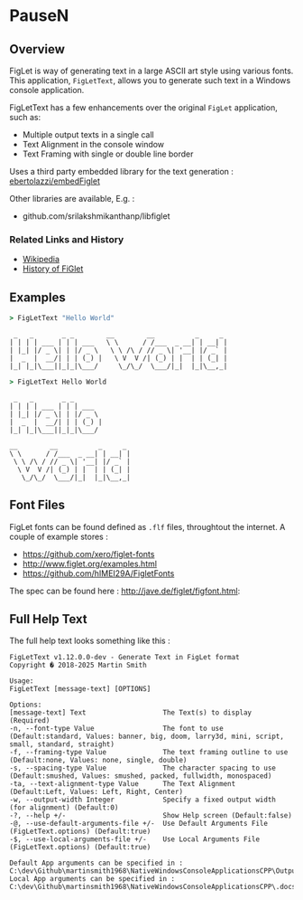 # PauseN

## Overview

FigLet is way of generating text in a large ASCII art style using various fonts.
This application, `FigLetText`, allows you to generate such text in a Windows console application.

FigLetText has a few enhancements over the original `FigLet` application, such as:

- Multiple output texts in a single call
- Text Alignment in the console window
- Text Framing with single or double line border

Uses a third party embedded library for the text generation : [ebertolazzi/embedFiglet](https://github.com/ebertolazzi/embedFiglet)

Other libraries are available, E.g. :

- github.com/srilakshmikanthanp/libfiglet

### Related Links and History

- [Wikipedia](https://en.wikipedia.org/wiki/FIGlet)
- [History of FiGlet](https://www.google.com/url?sa=t&rct=j&q=&esrc=s&source=web&cd=&cad=rja&uact=8&ved=2ahUKEwj_59fup-eOAxXQQEEAHduePfgQFnoECCAQAw&url=http%3A%2F%2Fwww.figlet.org%2Ffiglet_history.html%23%3A~%3Atext%3DIn%2520Spring%25201991%252C%2520inspired%2520by%2Cfor%2520a%2520couple%2520of%2520years.&usg=AOvVaw12GQIv6A2xCa9LP9ljHxD9&opi=89978449)

## Examples

```cmd
> FigLetText "Hello World"
```

```text
 _   _       _ _        __        __          _     _
| | | | ___ | | | ___   \ \      / /___  _ __| | __| |
| |_| |/ _ \| | |/ _ \   \ \ /\ / // _ \| '__| |/ _` |
|  _  |  __/| | | (_) |   \ V  V /| (_) | |  | | (_| |
|_| |_|\___||_|_|\___/     \_/\_/  \___/|_|  |_|\__,_|

```

```cmd
> FigLetText Hello World
```

```text
 _   _       _ _
| | | | ___ | | | ___
| |_| |/ _ \| | |/ _ \
|  _  |  __/| | | (_) |
|_| |_|\___||_|_|\___/

__        __          _     _
\ \      / /___  _ __| | __| |
 \ \ /\ / // _ \| '__| |/ _` |
  \ V  V /| (_) | |  | | (_| |
   \_/\_/  \___/|_|  |_|\__,_|

```

## Font Files

FigLet fonts can be found defined as `.flf` files, throughtout the internet. A couple of example stores :

- https://github.com/xero/figlet-fonts
- http://www.figlet.org/examples.html
- https://github.com/hIMEI29A/FigletFonts

The spec can be found here : http://jave.de/figlet/figfont.html:

## Full Help Text

The full help text looks something like this :

```text
FigLetText v1.12.0.0-dev - Generate Text in FigLet format
Copyright � 2018-2025 Martin Smith

Usage:
FigLetText [message-text] [OPTIONS]

Options:
[message-text] Text                   The Text(s) to display (Required)
-n, --font-type Value                 The font to use (Default:standard, Values: banner, big, doom, larry3d, mini, script, small, standard, straight)
-f, --framing-type Value              The text framing outline to use (Default:none, Values: none, single, double)
-s, --spacing-type Value              The character spacing to use (Default:smushed, Values: smushed, packed, fullwidth, monospaced)
-ta, --text-alignment-type Value      The Text Alignment (Default:Left, Values: Left, Right, Center)
-w, --output-width Integer            Specify a fixed output width (for alignment) (Default:0)
-?, --help +/-                        Show Help screen (Default:false)
-@, --use-default-arguments-file +/-  Use Default Arguments File (FigLetText.options) (Default:true)
-$, --use-local-arguments-file +/-    Use Local Arguments File (FigLetText.options) (Default:true)

Default App arguments can be specified in : C:\dev\Github\martinsmith1968\NativeWindowsConsoleApplicationsCPP\Output\x64\Debug\FigLetText.options
Local App arguments can be specified in : C:\dev\Github\martinsmith1968\NativeWindowsConsoleApplicationsCPP\.docs\FigLetText.options
```
